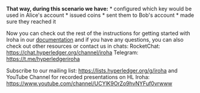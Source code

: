 **That way, during this scenario we have:**
	* configured which key would be used in Alice's account
	* issued coins
	* sent them to Bob's account
	* made sure they reached it

Now you can check out the rest of the instructions for getting started with Iroha in our [documentation](https://iroha.readthedocs.io/en/1.0.0/getting_started/index.html) and if you have any questions, you can also check out other resources or contact us in chats:
RocketChat: https://chat.hyperledger.org/channel/iroha
Telegram: https://t.me/hyperledgeriroha

Subscribe to our mailing list: https://lists.hyperledger.org/g/iroha and YouTube Channel for recorded presentations on HL Iroha: https://www.youtube.com/channel/UCYlK9OrZo9hvNYFuf0vrwww
